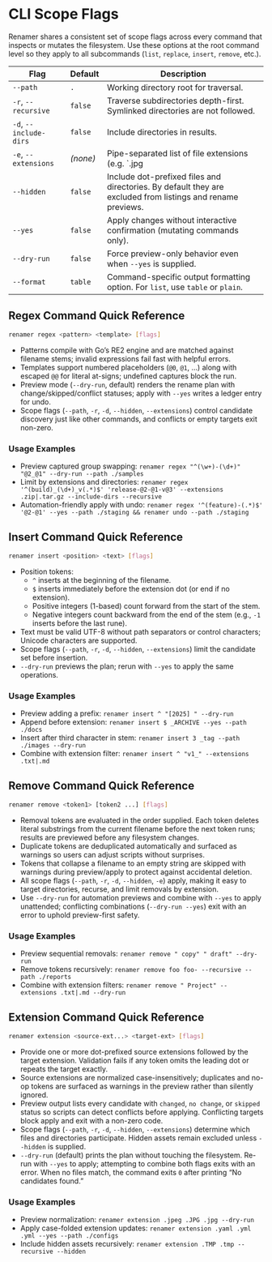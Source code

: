 # CLI Scope Flags

Renamer shares a consistent set of scope flags across every command that inspects or mutates the
filesystem. Use these options at the root command level so they apply to all subcommands (`list`,
`replace`, `insert`, `remove`, etc.).

| Flag | Default | Description |
|------|---------|-------------|
| `--path` | `.` | Working directory root for traversal. |
| `-r`, `--recursive` | `false` | Traverse subdirectories depth-first. Symlinked directories are not followed. |
| `-d`, `--include-dirs` | `false` | Include directories in results. |
| `-e`, `--extensions` | *(none)* | Pipe-separated list of file extensions (e.g. `.jpg|.mov`). Tokens must start with a dot, are lowercased internally, and duplicates are ignored. |
| `--hidden` | `false` | Include dot-prefixed files and directories. By default they are excluded from listings and rename previews. |
| `--yes` | `false` | Apply changes without interactive confirmation (mutating commands only). |
| `--dry-run` | `false` | Force preview-only behavior even when `--yes` is supplied. |
| `--format` | `table` | Command-specific output formatting option. For `list`, use `table` or `plain`. |

## Regex Command Quick Reference

```bash
renamer regex <pattern> <template> [flags]
```

- Patterns compile with Go’s RE2 engine and are matched against filename stems; invalid expressions fail fast with helpful errors.
- Templates support numbered placeholders (`@0`, `@1`, …) along with escaped `@@` for literal at-signs; undefined captures block the run.
- Preview mode (`--dry-run`, default) renders the rename plan with change/skipped/conflict statuses; apply with `--yes` writes a ledger entry for undo.
- Scope flags (`--path`, `-r`, `-d`, `--hidden`, `--extensions`) control candidate discovery just like other commands, and conflicts or empty targets exit non-zero.

### Usage Examples

- Preview captured group swapping: `renamer regex "^(\w+)-(\d+)" "@2_@1" --dry-run --path ./samples`
- Limit by extensions and directories: `renamer regex '^(build)_(\d+)_v(.*)$' 'release-@2-@1-v@3' --extensions .zip|.tar.gz --include-dirs --recursive`
- Automation-friendly apply with undo: `renamer regex '^(feature)-(.*)$' '@2-@1' --yes --path ./staging && renamer undo --path ./staging`

## Insert Command Quick Reference

```bash
renamer insert <position> <text> [flags]
```

- Position tokens:
  - `^` inserts at the beginning of the filename.
  - `$` inserts immediately before the extension dot (or end if no extension).
  - Positive integers (1-based) count forward from the start of the stem.
  - Negative integers count backward from the end of the stem (e.g., `-1` inserts before the last rune).
- Text must be valid UTF-8 without path separators or control characters; Unicode characters are supported.
- Scope flags (`--path`, `-r`, `-d`, `--hidden`, `--extensions`) limit the candidate set before insertion.
- `--dry-run` previews the plan; rerun with `--yes` to apply the same operations.

### Usage Examples

- Preview adding a prefix: `renamer insert ^ "[2025] " --dry-run`
- Append before extension: `renamer insert $ _ARCHIVE --yes --path ./docs`
- Insert after third character in stem: `renamer insert 3 _tag --path ./images --dry-run`
- Combine with extension filter: `renamer insert ^ "v1_" --extensions .txt|.md`

## Remove Command Quick Reference

```bash
renamer remove <token1> [token2 ...] [flags]
```

- Removal tokens are evaluated in the order supplied. Each token deletes literal substrings from the
  current filename before the next token runs; results are previewed before any filesystem changes.
- Duplicate tokens are deduplicated automatically and surfaced as warnings so users can adjust
  scripts without surprises.
- Tokens that collapse a filename to an empty string are skipped with warnings during preview/apply
  to protect against accidental deletion.
- All scope flags (`--path`, `-r`, `-d`, `--hidden`, `-e`) apply, making it easy to target directories,
  recurse, and limit removals by extension.
- Use `--dry-run` for automation previews and combine with `--yes` to apply unattended; conflicting
  combinations (`--dry-run --yes`) exit with an error to uphold preview-first safety.

### Usage Examples

- Preview sequential removals: `renamer remove " copy" " draft" --dry-run`
- Remove tokens recursively: `renamer remove foo foo- --recursive --path ./reports`
- Combine with extension filters: `renamer remove " Project" --extensions .txt|.md --dry-run`

## Extension Command Quick Reference

```bash
renamer extension <source-ext...> <target-ext> [flags]
```

- Provide one or more dot-prefixed source extensions followed by the target extension. Validation
  fails if any token omits the leading dot or repeats the target exactly.
- Source extensions are normalized case-insensitively; duplicates and no-op tokens are surfaced as
  warnings in the preview rather than silently ignored.
- Preview output lists every candidate with `changed`, `no change`, or `skipped` status so scripts
  can detect conflicts before applying. Conflicting targets block apply and exit with a non-zero
  code.
- Scope flags (`--path`, `-r`, `-d`, `--hidden`, `--extensions`) determine which files and
  directories participate. Hidden assets remain excluded unless `--hidden` is supplied.
- `--dry-run` (default) prints the plan without touching the filesystem. Re-run with `--yes` to
  apply; attempting to combine both flags exits with an error. When no files match, the command
  exits `0` after printing “No candidates found.”

### Usage Examples

- Preview normalization: `renamer extension .jpeg .JPG .jpg --dry-run`
- Apply case-folded extension updates: `renamer extension .yaml .yml .yml --yes --path ./configs`
- Include hidden assets recursively: `renamer extension .TMP .tmp --recursive --hidden`
